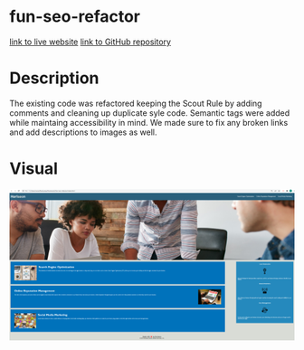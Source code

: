 # fun-seo-refactor

[link to live website](https://ro-galvan.github.io/fun-seo-refactor/)
[link to GitHub repository](https://github.com/Ro-Galvan/fun-seo-refactor)


# Description

The existing code was refactored keeping the Scout Rule by adding comments and cleaning up duplicate syle code. Semantic tags were added while maintaing accessibility in mind. We made sure to fix any broken links and add descriptions to images as well. 


# Visual

![Website Overview](./assets/images/website-screenshot.png)

